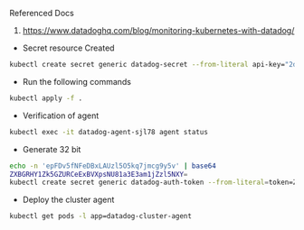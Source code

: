 Referenced Docs
1) https://www.datadoghq.com/blog/monitoring-kubernetes-with-datadog/



- Secret resource Created
```bash
kubectl create secret generic datadog-secret --from-literal api-key="2dd8*******************74d48f"
```

- Run the following commands
```bash
kubectl apply -f .
```

- Verification of agent
```bash
kubectl exec -it datadog-agent-sjl78 agent status
```


- Generate 32 bit 
```bash
echo -n 'epFDv5fNFeDBxLAUzl5O5kq7jmcg9y5v' | base64
ZXBGRHY1Zk5GZURCeExBVXpsNU81a3E3am1jZzl5NXY=
kubectl create secret generic datadog-auth-token --from-literal=token=ZXBGRHY1Zk5GZURCeExBVXpsNU81a3E3am1jZzl5NXY=
```

- Deploy the cluster agent
```bash
kubectl get pods -l app=datadog-cluster-agent
```



